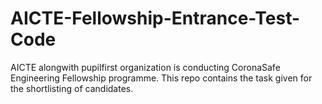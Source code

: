 # AICTE-Fellowship-Entrance-Test-Code
AICTE alongwith pupilfirst organization is conducting CoronaSafe Engineering Fellowship programme. This repo contains the task given for the shortlisting of candidates.
